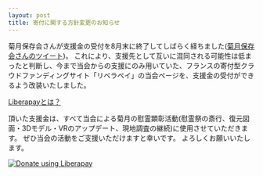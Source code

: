 ```yaml
---
layout: post
title: 寄付に関する方針変更のお知らせ
---
```


菊月保存会さんが支援金の受付を8月末に終了してしばらく経ちました([菊月保存会さんのツイート](https://twitter.com/kikuzuki_hozon/status/1297699317029863425?s=20))。
これにより、支援先として互いに混同される可能性は低まったと判断し、今まで当会からの支援にのみ用いていた、フランスの寄付型クラウドファンディングサイト「リベラペイ」の当会ページを、支援金の受付ができるよう改装いたしました。

[Liberapayとは？](https://ja.liberapay.com/about/)

頂いた支援金は、すべて当会による菊月の慰霊顕彰活動(慰霊祭の斎行、復元図面・3Dモデル・VRのアップデート、現地調査の継続)に使用させていただきます。
ぜひ当会の活動をご支援いただけますと幸いです。
よろしくお願いいたします。

<a href="https://liberapay.com/kikuzukikai/donate"><img alt="Donate using Liberapay" src="https://liberapay.com/assets/widgets/donate.svg"></a>
